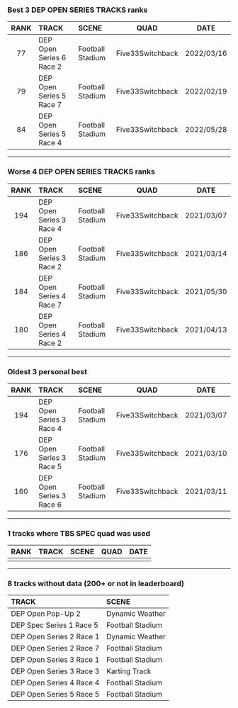 ### Best 3 DEP OPEN SERIES TRACKS ranks
|RANK|TRACK|SCENE|QUAD|DATE|
|:---:|:---|:---|:---:|:---:|
|77|DEP Open Series 6 Race 2|Football Stadium|Five33Switchback|2022/03/16|
|79|DEP Open Series 5 Race 7|Football Stadium|Five33Switchback|2022/02/19|
|84|DEP Open Series 5 Race 4|Football Stadium|Five33Switchback|2022/05/28|
---
### Worse 4 DEP OPEN SERIES TRACKS ranks
|RANK|TRACK|SCENE|QUAD|DATE|
|:---:|:---|:---|:---:|:---:|
|194|DEP Open Series 3 Race 4|Football Stadium|Five33Switchback|2021/03/07|
|186|DEP Open Series 3 Race 2|Football Stadium|Five33Switchback|2021/03/14|
|184|DEP Open Series 4 Race 7|Football Stadium|Five33Switchback|2021/05/30|
|180|DEP Open Series 4 Race 2|Football Stadium|Five33Switchback|2021/04/13|
---
### Oldest 3 personal best
|RANK|TRACK|SCENE|QUAD|DATE|
|:---:|:---|:---|:---:|:---:|
|194|DEP Open Series 3 Race 4|Football Stadium|Five33Switchback|2021/03/07|
|176|DEP Open Series 3 Race 5|Football Stadium|Five33Switchback|2021/03/10|
|160|DEP Open Series 3 Race 6|Football Stadium|Five33Switchback|2021/03/11|
---
### 1 tracks where TBS SPEC quad was used
|RANK|TRACK|SCENE|QUAD|DATE|
|:---:|:---|:---|:---:|:---:|
||||||
---
### 8 tracks without data (200+ or not in leaderboard)
|TRACK|SCENE|
|:---|:---|
|DEP Open Pop-Up 2|Dynamic Weather|
|DEP Spec Series 1 Race 5|Football Stadium|
|DEP Open Series 2 Race 1|Dynamic Weather|
|DEP Open Series 2 Race 7|Football Stadium|
|DEP Open Series 3 Race 1|Football Stadium|
|DEP Open Series 3 Race 3|Karting Track|
|DEP Open Series 4 Race 4|Football Stadium|
|DEP Open Series 5 Race 5|Football Stadium|
